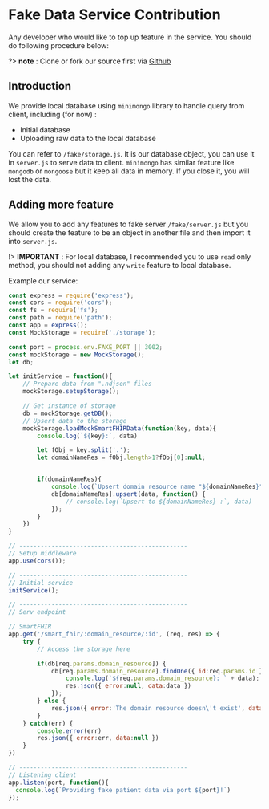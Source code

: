 # **Fake Data Service Contribution**

Any developer who would like to top up feature in the service. You should do following procedure below:

?> **note** : Clone or fork our source first via [Github](https://github.com/HMSConnect/hms-widget-sdk)

## **Introduction**

We provide local database using `minimongo` library to handle query from client, including (for now) :

 - Initial database
 - Uploading raw data to the local database
 
You can refer to `/fake/storage.js`. It is our database object, you can use it in `server.js` to serve data to client. `minimongo` has similar feature like `mongodb` or `mongoose` but it keep all data in memory. If you close it, you will lost the data.

## **Adding more feature**

We allow you to add any features to fake server `/fake/server.js` but you should create the feature to be an object in another file and then import it into `server.js`.

!> **IMPORTANT** : For local database, I recommended you to use `read` only method, you should not adding any `write` feature to local database.

Example our service:

```js
const express = require('express');
const cors = require('cors');
const fs = require('fs');
const path = require('path');
const app = express();
const MockStorage = require('./storage');

const port = process.env.FAKE_PORT || 3002;
const mockStorage = new MockStorage();
let db;

let initService = function(){
    // Prepare data from ".ndjson" files
    mockStorage.setupStorage();

    // Get instance of storage
    db = mockStorage.getDB();
    // Upsert data to the storage
    mockStorage.loadMockSmartFHIRData(function(key, data){
        console.log(`${key}:`, data)

        let fObj = key.split('.');
        let domainNameRes = fObj.length>1?fObj[0]:null;


        if(domainNameRes){
            console.log(`Upsert domain resource name "${domainNameRes}"...`)
            db[domainNameRes].upsert(data, function() {
                // console.log(`Upsert to ${domainNameRes} :`, data)
            });
        }
    })
}

// -----------------------------------------------
// Setup middleware
app.use(cors());

// -----------------------------------------------
// Initial service
initService();

// -----------------------------------------------
// Serv endpoint

// SmartFHIR
app.get('/smart_fhir/:domain_resource/:id', (req, res) => {
    try {
        // Access the storage here

        if(db[req.params.domain_resource]) {
            db[req.params.domain_resource].findOne({ id:req.params.id }, {}, function(data) {
                console.log(`${req.params.domain_resource}: ` + data);
                res.json({ error:null, data:data })
            });
        } else {
            res.json({ error:'The domain resource doesn\'t exist', data:null })
        }
    } catch(err) {
        console.error(err)
        res.json({ error:err, data:null })
    }
})

// -----------------------------------------------
// Listening client
app.listen(port, function(){
  console.log(`Providing fake patient data via port ${port}!`)
});
```